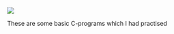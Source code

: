 <img src="https://img.icons8.com/color/50/000000/c-programming.png"/>

These are some basic C-programs which I had practised 
